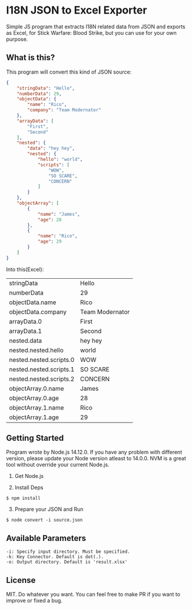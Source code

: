 # I18N JSON to Excel Exporter
Simple JS program that extracts I18N related data from JSON and exports as Excel, for Stick Warfare: Blood Strike, but you can use for your own purpose.

## What is this?
This program will convert this kind of JSON source:

```json
{
    "stringData": "Hello",
    "numberData": 29,
    "objectData": {
        "name": "Rico",
        "company": "Team Modernator"
    },
    "arrayData": [
        "First",
        "Second"
    ],
    "nested": {
        "data": "hey hey",
        "nested": {
            "hello": "world",
            "scripts": [
                "WOW",
                "SO SCARE",
                "CONCERN"
            ]
        }
    },
    "objectArray": [
        {
            "name": "James",
            "age": 28
        },
        {
            "name": "Rico",
            "age": 29
        }
    ]
}
```

Into this(Excel):

|||
|-----------------|---|
| stringData | Hello |
| numberData | 29 |
| objectData.name | Rico |
| objectData.company | Team Modernator |
| arrayData.0 | First |
| arrayData.1 | Second |
| nested.data | hey hey |
| nested.nested.hello | world |
| nested.nested.scripts.0 | WOW |
| nested.nested.scripts.1 | SO SCARE |
| nested.nested.scripts.2 | CONCERN |
| objectArray.0.name | James |
| objectArray.0.age | 28 |
| objectArray.1.name | Rico |
| objectArray.1.age | 29 |


## Getting Started
Program wrote by Node.js 14.12.0. If you have any problem with different version, please update your Node version atleast to 14.0.0. NVM is a great tool without override your current Node.js.

1. Get Node.js

2. Install Deps
```
$ npm install
```

3. Prepare your JSON and Run
```
$ node convert -i source.json
```

## Available Parameters

```
-i: Specify input directory. Must be specified.
-k: Key Connector. Default is dot(.).
-o: Output directory. Default is 'result.xlsx'
```

## License
MIT. Do whatever you want. You can feel free to make PR if you want to improve or fixed a bug.
